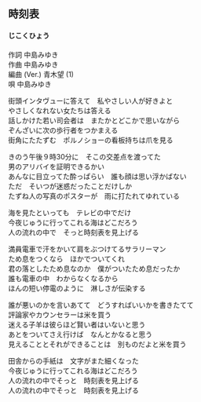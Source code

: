## 時刻表
#### じこくひょう

作詞       中島みゆき  
作曲       中島みゆき  
編曲 (Ver.)       青木望 (1)  
唄       中島みゆき  


街頭インタヴューに答えて　私やさしい人が好きよと  
やさしくなれない女たちは答える  
話しかけた若い司会者は　またかとどこかで思いながら  
ぞんざいに次の歩行者をつかまえる  
街角にたたずむ　ポルノショーの看板持ちは爪を見る  
  
きのう午後９時30分に　そこの交差点を渡ってた  
男のアリバイを証明できるかい  
あんなに目立ってた酔っぱらい　誰も顔は思い浮かばない  
ただ　そいつが迷惑だったことだけしか  
たずね人の写真のポスターが　雨に打たれてゆれている  
  
海を見たといっても　テレビの中でだけ  
今夜じゅうに行ってこれる海はどこだろう  
人の流れの中で　そっと時刻表を見上げる  
  
満員電車で汗をかいて肩をぶつけてるサラリーマン  
ため息をつくなら　ほかでついてくれ  
君の落としたため息なのか　僕がついたため息だったか  
誰も電車の中　わからなくなるから  
ほんの短い停電のように　淋しさが伝染する  
  
誰が悪いのかを言いあてて　どうすればいいかを書きたてて  
評論家やカウンセラーは米を買う  
迷える子羊は彼らほど賢い者はいないと思う  
あとをついてさえ行けば　なんとかなると思う  
見えることとそれができることは　別ものだよと米を買う  
  
田舎からの手紙は　文字がまた細くなった  
今夜じゅうに行ってこれる海はどこだろう  
人の流れの中でそっと　時刻表を見上げる  
人の流れの中でそっと　時刻表を見上げる  